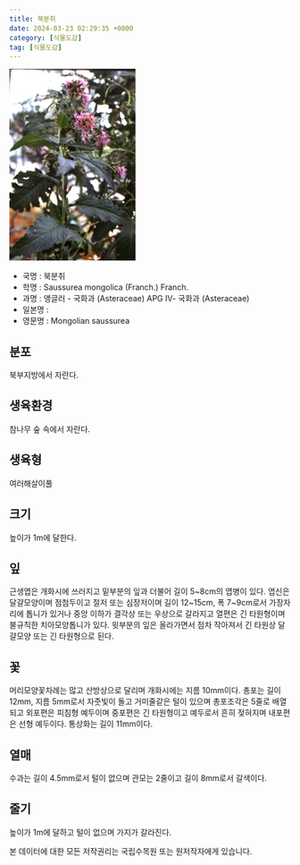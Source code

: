 ```yaml
---
title: 북분취
date: 2024-03-23 02:29:35 +0800
category: [식물도감]
tag: [식물도감]
---
```




![북분취](/assets/img/fileUpload/plants/basic/Compositae/Saussurea/2866/1_th2.JPG)
- 국명 : 북분취
- 학명 : Saussurea mongolica (Franch.) Franch.
- 과명 : 앵글러 - 국화과 (Asteraceae) APG Ⅳ- 국화과 (Asteraceae)
- 일본명 : 
- 영문명 : Mongolian saussurea


## 분포
북부지방에서 자란다.
## 생육환경
참나무 숲 속에서 자란다.
## 생육형
여러해살이풀
## 크기
높이가 1m에 달한다.
## 잎
근생엽은 개화시에 쓰러지고 밑부분의 잎과 더불어 길이 5~8cm의 엽병이 있다. 엽신은 달걀모양이며 점첨두이고 절저 또는 심장저이며 길이 12~15cm, 폭 7~9cm로서 가장자리에 톱니가 있거나 중앙 이하가 결각상 또는 우상으로 갈라지고 열편은 긴 타원형이며 불규칙한 치아모양톱니가 있다. 윗부분의 잎은 올라가면서 점차 작아져서 긴 타원상 달걀모양 또는 긴 타원형으로 된다.
## 꽃
머리모양꽃차례는 많고 산방상으로 달리며 개화시에는 지름 10mm이다. 총포는 길이 12mm, 지름 5mm로서 자줏빛이 돌고 거미줄같은 털이 있으며 총포조각은 5줄로 배열되고 외포편은 피침형 예두이며 중포편은 긴 타원형이고 예두로서 흔히 젖혀지며 내포편은 선형 예두이다. 통상화는 길이 11mm이다.
## 열매
수과는 길이 4.5mm로서 털이 없으며 관모는 2줄이고 길이 8mm로서 갈색이다.
## 줄기
높이가 1m에 달하고 털이 없으며 가지가 갈라진다.






본 데이터에 대한 모든 저작권리는 국립수목원 또는 원저작자에게 있습니다.
